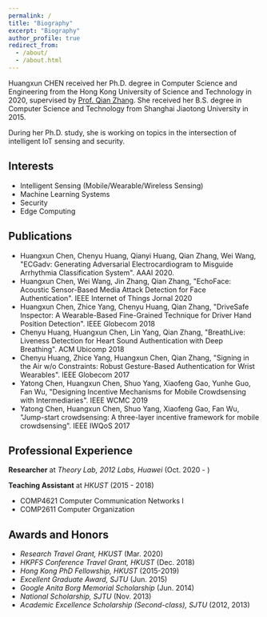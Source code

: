 ```yaml
---
permalink: /
title: "Biography"
excerpt: "Biography"
author_profile: true
redirect_from: 
  - /about/
  - /about.html
---
```



Huangxun CHEN received her Ph.D. degree in Computer Science and Engineering from the Hong Kong University of Science and Technology in 2020, supervised by [Prof. Qian Zhang](https://www.cse.ust.hk/~qianzh/).  She received her B.S. degree in Computer Science and Technology from Shanghai Jiaotong University in 2015. 

During her Ph.D. study, she is working on topics in the intersection of intelligent IoT sensing and security. 

## Interests
- Intelligent Sensing (Mobile/Wearable/Wireless Sensing) 
- Machine Learning Systems 
- Security 
- Edge Computing 

## Publications

- Huangxun Chen, Chenyu Huang, Qianyi Huang, Qian Zhang, Wei Wang, "ECGadv: Generating Adversarial Electrocardiogram to Misguide Arrhythmia Classification System". AAAI 2020.
- Huangxun Chen, Wei Wang, Jin Zhang, Qian Zhang, "EchoFace: Acoustic Sensor-Based Media Attack Detection for Face Authentication". IEEE Internet of Things Jornal 2020
- Huangxun Chen, Zhice Yang, Chenyu Huang, Qian Zhang, "DriveSafe Inspector: A Wearable-Based Fine-Grained Technique for Driver Hand Position Detection". IEEE Globecom 2018
- Chenyu Huang, Huangxun Chen, Lin Yang, Qian Zhang, "BreathLive: Liveness Detection for Heart Sound Authentication with Deep Breathing". ACM Ubicomp 2018
- Chenyu Huang, Zhice Yang, Huangxun Chen, Qian Zhang, "Signing in the Air w/o Constraints: Robust Gesture-Based Authentication for Wrist Wearables". IEEE Globecom 2017
- Yatong Chen, Huangxun Chen, Shuo Yang, Xiaofeng Gao, Yunhe Guo, Fan Wu, "Designing Incentive Mechanisms for Mobile Crowdsensing with Intermediaries". IEEE WCMC 2019
- Yatong Chen, Huangxun Chen, Shuo Yang, Xiaofeng Gao, Fan Wu, "Jump-start crowdsensing: A three-layer incentive framework for mobile crowdsensing". IEEE IWQoS 2017

## Professional Experience

**Researcher** at *Theory Lab, 2012 Labs, Huawei* (Oct. 2020 - )

**Teaching Assistant** at *HKUST* (2015 - 2018)

- COMP4621 Computer Communication Networks I
- COMP2611 Computer Organization 

## Awards and Honors

- *Research Travel Grant, HKUST* (Mar. 2020)
- *HKPFS Conference Travel Grant, HKUST* (Dec. 2018)
- *Hong Kong PhD Fellowship, HKUST* (2015-2019)
- *Excellent Graduate Award, SJTU* (Jun. 2015)
- *Google Anita Borg Memorial Scholarship* (Jun. 2014)
- *National Scholarship, SJTU* (Nov. 2013)
- *Academic Excellence Scholarship (Second-class), SJTU* (2012, 2013)



